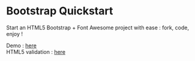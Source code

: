 Bootstrap Quickstart
====================

Start an HTML5 Bootstrap + Font Awesome project with ease : fork, code, enjoy ! 

Demo : [here](http://scribbb.github.io/bootstrap-quickstart/)  
HTML5 validation : [here](http://validator.w3.org/check?uri=http%3A%2F%2Fscribbb.github.io%2Fbootstrap-quickstart%2F&charset=%28detect+automatically%29&doctype=Inline&group=0)
